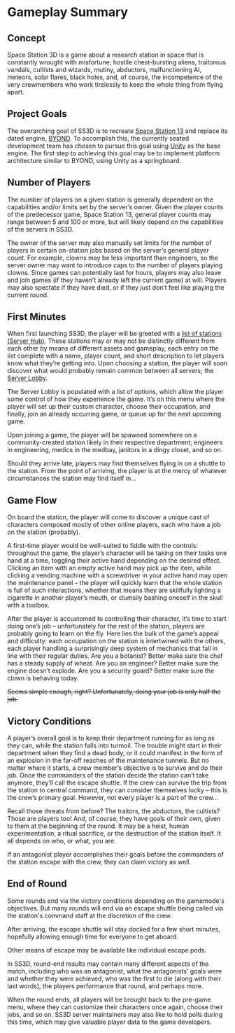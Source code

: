 # Gameplay Summary

## Concept <img src="https://lh5.googleusercontent.com/Ehl0gBmuNX6TT-humCSPwn3YneOspwazVQFnBJS5OdHbVJSFyDUDz_GqECHEHrr9x3BIVCmpw368xGqvhtPMXKr2ZZ0aYW4QzQHvpJIX1zNkHEDg7gOVhXrrYYwmhn9lm_pjgK_Wc6-nXYcQJpuOew" alt="" data-size="line">

Space Station 3D is a game about a research station in space that is constantly wrought with misfortune; hostile chest-bursting aliens, traitorous vandals, cultists and wizards, mutiny, abductors, malfunctioning AI, meteors, solar flares, black holes, and, of course, the incompetence of the very crewmembers who work tirelessly to keep the whole thing from flying apart.

## Project Goals <img src="https://lh5.googleusercontent.com/Ehl0gBmuNX6TT-humCSPwn3YneOspwazVQFnBJS5OdHbVJSFyDUDz_GqECHEHrr9x3BIVCmpw368xGqvhtPMXKr2ZZ0aYW4QzQHvpJIX1zNkHEDg7gOVhXrrYYwmhn9lm_pjgK_Wc6-nXYcQJpuOew" alt="" data-size="line">

The overarching goal of SS3D is to recreate [Space Station 13](https://spacestation13.com/) and replace its dated engine, [BYOND](https://www.byond.com/). To accomplish this, the currently seated development team has chosen to pursue this goal using [Unity](https://unity.com/) as the base engine. The first step to achieving this goal may be to implement platform architecture similar to BYOND, using Unity as a springboard.

## Number of Players <img src="https://lh5.googleusercontent.com/Ehl0gBmuNX6TT-humCSPwn3YneOspwazVQFnBJS5OdHbVJSFyDUDz_GqECHEHrr9x3BIVCmpw368xGqvhtPMXKr2ZZ0aYW4QzQHvpJIX1zNkHEDg7gOVhXrrYYwmhn9lm_pjgK_Wc6-nXYcQJpuOew" alt="" data-size="line">

The number of players on a given station is generally dependent on the capabilities and/or limits set by the server’s owner. Given the player counts of the predecessor game, Space Station 13, general player counts may range between 5 and 100 or more, but will likely depend on the capabilities of the servers in SS3D.

The owner of the server may also manually set limits for the number of players in certain on-station jobs based on the server’s general player count. For example, clowns may be less important than engineers, so the server owner may want to introduce caps to the number of players playing clowns. Since games can potentially last for hours, players may also leave and join games (if they haven’t already left the current game) at will. Players may also spectate if they have died, or if they just don’t feel like playing the current round.

## First Minutes <img src="https://lh5.googleusercontent.com/Ehl0gBmuNX6TT-humCSPwn3YneOspwazVQFnBJS5OdHbVJSFyDUDz_GqECHEHrr9x3BIVCmpw368xGqvhtPMXKr2ZZ0aYW4QzQHvpJIX1zNkHEDg7gOVhXrrYYwmhn9lm_pjgK_Wc6-nXYcQJpuOew" alt="" data-size="line">

When first launching SS3D, the player will be greeted with a [list of stations (Server Hub)](../basic-game-mechanics/user-interface/server-hub.md). These stations may or may not be distinctly different from each other by means of different assets and gameplay, each entry on the list complete with a name, player count, and short description to let players know what they’re getting into. Upon choosing a station, the player will soon discover what would probably remain common between all servers; the [Server Lobby](../basic-game-mechanics/user-interface/server-lobby/).

The Server Lobby is populated with a list of options, which allow the player some control of how they experience the game. It’s on this menu where the player will set up their custom character, choose their occupation, and finally, join an already occurring game, or queue up for the next upcoming game.

Upon joining a game, the player will be spawned somewhere on a community-created station likely in their respective department; engineers in engineering, medics in the medbay, janitors in a dingy closet, and so on.

Should they arrive late, players may find themselves flying in on a shuttle to the station. From the point of arriving, the player is at the mercy of whatever circumstances the station may find itself in…

## Game Flow <img src="https://lh5.googleusercontent.com/Ehl0gBmuNX6TT-humCSPwn3YneOspwazVQFnBJS5OdHbVJSFyDUDz_GqECHEHrr9x3BIVCmpw368xGqvhtPMXKr2ZZ0aYW4QzQHvpJIX1zNkHEDg7gOVhXrrYYwmhn9lm_pjgK_Wc6-nXYcQJpuOew" alt="" data-size="line">

On board the station, the player will come to discover a unique cast of characters composed mostly of other online players, each who have a job on the station (probably).

A first-time player would be well-suited to fiddle with the controls: throughout the game, the player’s character will be taking on their tasks one hand at a time, toggling their active hand depending on the desired effect. Clicking an item with an empty active hand may pick up the item, while clicking a vending machine with a screwdriver in your active hand may open the maintenance panel – the player will quickly learn that the whole station is full of such interactions, whether that means they are skillfully lighting a cigarette in another player’s mouth, or clumsily bashing oneself in the skull with a toolbox.

After the player is accustomed to controlling their character, it’s time to start doing one’s job – unfortunately for the rest of the station, players are probably going to learn on the fly. Here lies the bulk of the game’s appeal and difficulty: each occupation on the station is intertwined with the others, each player handling a surprisingly deep system of mechanics that fall in line with their regular duties. Are you a botanist? Better make sure the chef has a steady supply of wheat. Are you an engineer? Better make sure the engine doesn’t explode. Are you a security guard? Better make sure the clown is behaving today.

~~Seems simple enough, right? Unfortunately, doing your job is only half the job.~~

## Victory Conditions <img src="https://lh5.googleusercontent.com/Ehl0gBmuNX6TT-humCSPwn3YneOspwazVQFnBJS5OdHbVJSFyDUDz_GqECHEHrr9x3BIVCmpw368xGqvhtPMXKr2ZZ0aYW4QzQHvpJIX1zNkHEDg7gOVhXrrYYwmhn9lm_pjgK_Wc6-nXYcQJpuOew" alt="" data-size="line">

A player’s overall goal is to keep their department running for as long as they can, while the station falls into turmoil. The trouble might start in their department when they find a dead body, or it could manifest in the form of an explosion in the far-off reaches of the maintenance tunnels. But no matter where it starts, a crew member’s objective is to survive and do their job. Once the commanders of the station decide the station can’t take anymore, they’ll call the escape shuttle. If the crew can survive the trip from the station to central command, they can consider themselves lucky – this is the crew’s primary goal. However, not every player is a part of the crew…

Recall those threats from before? The traitors, the abductors, the cultists? Those are players too! And, of course, they have goals of their own, given to them at the beginning of the round. It may be a heist, human experimentation, a ritual sacrifice, or the destruction of the station itself. It all depends on who, or what, you are.

If an antagonist player accomplishes their goals before the commanders of the station escape with the crew, they can claim victory as well.

## End of Round <img src="https://lh5.googleusercontent.com/Ehl0gBmuNX6TT-humCSPwn3YneOspwazVQFnBJS5OdHbVJSFyDUDz_GqECHEHrr9x3BIVCmpw368xGqvhtPMXKr2ZZ0aYW4QzQHvpJIX1zNkHEDg7gOVhXrrYYwmhn9lm_pjgK_Wc6-nXYcQJpuOew" alt="" data-size="line">

Some rounds end via the victory conditions depending on the gamemode's objectives. But many rounds will end via an escape shuttle being called via the station's command staff at the discretion of the crew.

After arriving, the escape shuttle will stay docked for a few short minutes, hopefully allowing enough time for everyone to get aboard.

Other means of escape may be available like individual escape pods.

In SS3D, round-end results may contain many different aspects of the match, including who was an antagonist, what the antagonists’ goals were and whether they were achieved, who was the first to die (along with their last words), the players performance that round, and perhaps more.

When the round ends, all players will be brought back to the pre-game menu, where they can customize their characters once again, choose their jobs, and so on. SS3D server maintainers may also like to hold polls during this time, which may give valuable player data to the game developers.
